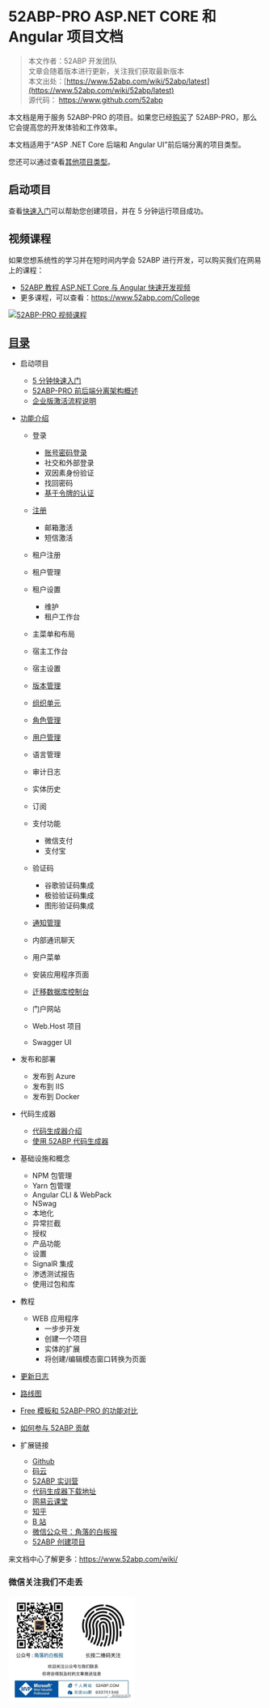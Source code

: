 # 52ABP-PRO ASP.NET CORE 和 Angular 项目文档

> 本文作者：52ABP 开发团队 </br>
> 文章会随着版本进行更新，关注我们获取最新版本 </br>
> 本文出处：[https://www.52abp.com/wiki/52abp/latest](https://www.52abp.com/wiki/52abp/latest) </br>
> 源代码： https://www.github.com/52abp </br>

本文档是用于服务 52ABP-PRO 的项目。如果您已经[购买](https://www.52abp.com/Purchase)了 52ABP-PRO，那么它会提高您的开发体验和工作效率。

本文档适用于“ASP .NET Core 后端和 Angular UI”前后端分离的项目类型。

您还可以通过查看[其他项目类型](Getting-Started.md)。

## 启动项目

查看[快速入门](Getting-Started-Angular.md)可以帮助您创建项目，并在 5 分钟运行项目成功。

## 视频课程

如果您想系统性的学习并在短时间内学会 52ABP 进行开发，可以购买我们在网易上的课程：

- [52ABP 教程 ASP.NET Core 与 Angular 快速开发视频](https://study.163.com/course/courseMain.htm?courseId=1006191011&share=2&shareId=400000000309007)
- 更多课程，可以查看：https://www.52abp.com/College

<a href="https://study.163.com/course/courseMain.htm?courseId=1006191011&share=2&shareId=400000000309007" target="_blank"><img src="https://edu-image.nosdn.127.net/0300916b-24c4-491b-9665-a0d367ac0b9e.jpg?imageView&quality=100&crop=0_0_1920_1077&thumbnail=450y250" class="img-fluid" alt="52ABP-PRO 视频课程"></a>

## [目录](Index-Angular.md)

- 启动项目

  - [5 分钟快速入门](Getting-Started-Angular.md)
  - [52ABP-PRO 前后端分离架构概述](Overview-Angular.md)
  - [企业版激活流程说明](Active_Your_Gitee.md)

- [功能介绍](Features-Angular.md)

  - 登录
    - [账号密码登录](Features-52ABP-NG-Login.md)
    - 社交和外部登录
    - 双因素身份验证
    - 找回密码
    - [基于令牌的认证](Features-52ABP-NG-Token-Based-Authentication.md)
  - [注册](Features-52ABP-NG-Sign-Up.md)
    - 邮箱激活
    - 短信激活
  - 租户注册
  - 租户管理
  - 租户设置
    - 维护
    - 租户工作台
  - 主菜单和布局
  - 宿主工作台
  - 宿主设置
  - [版本管理](Features-52ABP-NG-Edition-Management.md)

  - [组织单元](Features-52ABP-NG-Organization-Units.md)

  - [角色管理](Features-52ABP-NG-Role-Management.md)

  - [用户管理](Features-52ABP-NG-User-Management.md)
  - 语言管理
  - 审计日志
  - 实体历史
  - 订阅
  - 支付功能
    - 微信支付
    - 支付宝
  - 验证码
    - 谷歌验证码集成
    - 极验验证码集成
    - 图形验证码集成
  - [通知管理](Features-52ABP-NG-Notifications.md)
  - 内部通讯聊天
  - 用户菜单
  - 安装应用程序页面
  - [迁移数据库控制台](Migrator-Console-Application.md)
  - 门户网站
  - Web.Host 项目
  - Swagger UI

- 发布和部署
  - 发布到 Azure
  - 发布到 IIS
  - 发布到 Docker
- 代码生成器
  - [代码生成器介绍](52ABP-Power-Tools-Intro.md)
  - [使用 52ABP 代码生成器](Development-Guid-52ABP-Power.md)
- 基础设施和概念
  - NPM 包管理
  - Yarn 包管理
  - Angular CLI & WebPack
  - NSwag
  - 本地化
  - 异常拦截
  - 授权
  - 产品功能
  - 设置
  - SignalR 集成
  - 渗透测试报告
  - 使用过包和库
- 教程
  - WEB 应用程序
    - 一步步开发
    - 创建一个项目
    - 实体的扩展
    - 将创建/编辑模态窗口转换为页面
- [更新日志](Change-Logs.md)
- [路线图](Road-Map.md)
- [Free 模板和 52ABP-PRO 的功能对比](Abp-Template-vs-52ABP-Pro.md)
- [如何参与 52ABP 贡献](Contributors-to-52abp.md)
- 扩展链接
  - [Github](https://github.com/52abp)
  - [码云](https://gitee.com/aiabpedu/)
  - [52ABP 实训营](https://www.52abp.com/College)
  - [代码生成器下载地址](https://marketplace.visualstudio.com/items?itemName=werltm.52ABPCodeGenerator)
  - [网易云课堂](https://study.163.com/instructor/1025359868.htm?_trace_c_p_k2_=df4a03dfd0684f7b933fc91fa64a33ec)
  - [知乎](https://www.zhihu.com/people/52abp/activities)
  - [B 站](https://space.bilibili.com/2954671)
  - [微信公众号：角落的白板报](https://weixin.sogou.com/weixin?p=01030402&query=%E8%A7%92%E8%90%BD%E7%9A%84%E7%99%BD%E6%9D%BF%E6%8A%A5&type=2&ie=utf8)
  - [52ABP 创建项目](https://www.52abp.com/Download)

来文档中心了解更多：https://www.52abp.com/wiki/

### 微信关注我们不走丢

<img src="https://raw.githubusercontent.com/52ABP/Documents/V0.16/src/mvc/images/jiaoluowechat.png" class="img-fluid text-center " alt="公众号：角落的白板报" style="
    height: 80;
    width: 250px;
">
